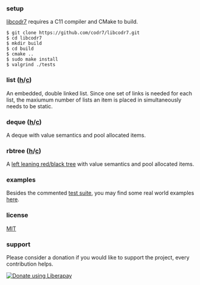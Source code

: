 ### setup
[libcodr7](https://github.com/codr7/libcodr7) requires a C11 compiler and CMake to build.

```
$ git clone https://github.com/codr7/libcodr7.git
$ cd libcodr7
$ mkdir build
$ cd build
$ cmake ..
$ sudo make install
$ valgrind ./tests
```

### list ([h](https://github.com/codr7/libcodr7/blob/master/source/codr7/list.h)/[c](https://github.com/codr7/libcodr7/blob/master/source/codr7/list.c))
An embedded, double linked list. Since one set of links is needed for each list, the maxiumum number of lists an item is placed in simultaneously needs to be static.

### deque ([h](https://github.com/codr7/libcodr7/blob/master/source/codr7/deque.h)/[c](https://github.com/codr7/libcodr7/blob/master/source/codr7/deque.c))
A deque with value semantics and pool allocated items.

### rbtree ([h](https://github.com/codr7/libcodr7/blob/master/source/codr7/rbtree.h)/[c](https://github.com/codr7/libcodr7/blob/master/source/codr7/rbtree.c))
A [left leaning red/black tree](https://www.google.com/url?sa=t&rct=j&q=&esrc=s&source=web&cd=2&cad=rja&uact=8&ved=2ahUKEwj8zeD6593mAhUxNOwKHcKlAW0QFjABegQIBBAC&url=https%3A%2F%2Fwww.cs.princeton.edu%2F~rs%2Ftalks%2FLLRB%2FLLRB.pdf&usg=AOvVaw0aj5xOszrudCcAFIuVqngg) with value semantics and pool allocated items.

### examples
Besides the commented [test suite](https://github.com/codr7/libcodr7/blob/master/source/tests.c), you may find some real world examples [here](https://github.com/codr7/cfoo/tree/master/source/cfoo).

### license
[MIT](https://github.com/codr7/libcodr7/blob/master/LICENSE.txt)

### support
Please consider a donation if you would like to support the project, every contribution helps.

<a href="https://liberapay.com/codr7/donate"><img alt="Donate using Liberapay" src="https://liberapay.com/assets/widgets/donate.svg"></a>